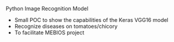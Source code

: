 Python Image Recognition Model
- Small POC to show the capabilities of the Keras VGG16 model
- Recognize diseases on tomatoes/chicory
- To facilitate MEBIOS project 
